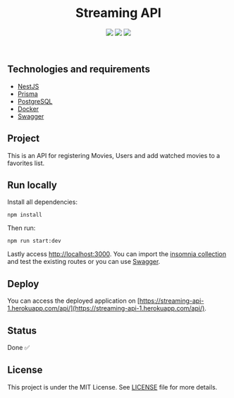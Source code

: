 <h1 align="center">
  Streaming API
</h1>

<p align="center">
  <img src="https://img.shields.io/github/languages/count/isadfrn/streaming-api?style=flat-square" />
  <img src="https://img.shields.io/github/repo-size/isadfrn/streaming-api?style=flat-square" />
  <img src="https://img.shields.io/github/last-commit/isadfrn/streaming-api?style=flat-square" />
</p>

<br />

## Technologies and requirements

- [NestJS](https://docs.nestjs.com/recipes/prisma)
- [Prisma](https://www.prisma.io/)
- [PostgreSQL](https://www.postgresql.org/)
- [Docker](https://www.docker.com/)
- [Swagger](https://swagger.io/)

## Project

This is an API for registering Movies, Users and add watched movies to a favorites list.

## Run locally

Install all dependencies:

```
npm install
```

Then run:

```
npm run start:dev
```

Lastly access [http://localhost:3000](http://localhost:3000). You can import the [insomnia collection](/collection.json) and test the existing routes or you can use [Swagger](http://localhost:3000/api).

## Deploy
You can access the deployed application on [https://streaming-api-1.herokuapp.com/api/](https://streaming-api-1.herokuapp.com/api/).
## Status

Done ✅

## License

This project is under the MIT License. See [LICENSE](/LICENSE.md) file for more details.
